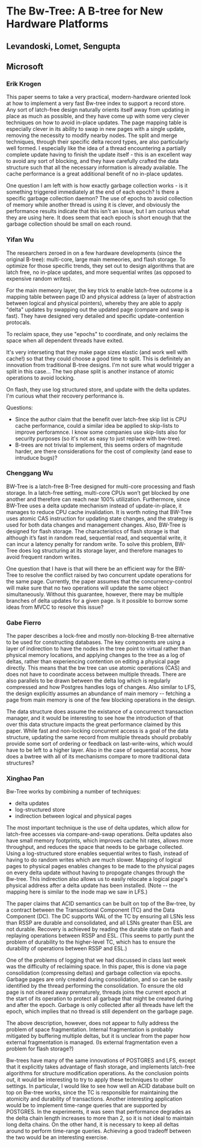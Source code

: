 # The Bw-Tree: A B-tree for New Hardware Platforms
## Levandoski, Lomet, Sengupta
## Microsoft

### Erik Krogen

This paper seems to take a very practical, modern-hardware oriented look at how to implement a very fast Bw-tree index to support a record store. Any sort of latch-free design naturally orients itself away from updating in place as much as possible, and they have come up with some very clever techniques on how to avoid in-place updates. The page mapping table is especially clever in its ability to swap in new pages with a single update, removing the necessity to modify nearby nodes. The split and merge techniques, through their specific delta record types, are also particularly well formed. I especially like the idea of a thread encountering a partially complete update having to finish the update itself - this is an excellent way to avoid any sort of blocking, and they have carefully crafted the data structure such that all the necessary information is already available. The cache performance is a great additional benefit of no in-place updates.

One question I am left with is how exactly garbage collection works - is it something triggered immediately at the end of each epoch? Is there a specific garbage collection daemon? The use of epochs to avoid collection of memory while another thread is using it is clever, and obviously the performance results indicate that this isn't an issue, but I am curious what they are using here. It does seem that each epoch is short enough that the garbage collection should be small on each round.


### Yifan Wu

The researchers zeroed in on a few hardware developments (since the original B-tree): multi-core,
large main memeories, and flash storage. To optimize for those specific trends, they set out to
design algorithms that are latch free, no in-place updates, and more sequential writes (as opposed
to expensive random writes).

For the main memeory layer, the key trick to enable latch-free outcome is a mapping table between
page ID and physical address (a layer of abstraction between logical and physical pointers), whereby they are able to
apply "delta" updates by swapping out the updated page (compare and swap is fast). They have
designed very detailed and specific update-contention protocals.

To reclaim space, they use "epochs" to coordinate, and only reclaims the space when all dependent
threads have exited.

It's very interseting that they make page sizes elastic (and work well with cache!) so that they
could choose a good time to split. This is
definitely an innovation from traditional B-tree designs. I'm not sure what would trigger a split in
this case... The two phase split is another instance of atomic operations to avoid locking.

On flash, they use log structured store, and update with the delta updates. I'm curious what their
recovery performance is.

Questions:
- Since the author claim that the benefit over latch-free skip list is CPU
cache performance, could a similar idea be applied to skip-lists to improve perforamnce. I know some
companies use skip-lists also for security purposes (so it's not as easy to just replace with
bw-tree).
- B-trees are not trivial to implement, this seems orders of magnitude harder, are there
  considerations for the cost of complexity (and ease to intruduce bugs)?

### Chenggang Wu
BW-Tree is a latch-free B-Tree designed for multi-core processing and flash storage. In a latch-free setting, multi-core CPUs won’t get blocked by one another and therefore can reach near 100% utilization. Furthermore, since BW-Tree uses a delta update mechanism instead of update-in-place, it manages to reduce CPU cache invalidation. It is worth noting that BW-Tree uses atomic CAS instruction for updating state changes, and the strategy is used for both data changes and management changes. Also, BW-Tree is designed for flash storage. The characteristics of flash storage is that although it’s fast in random read, sequential read, and sequential write, it can incur a latency penalty for random write. To solve this problem, BW-Tree does log structuring at its storage layer, and therefore manages to avoid frequent random writes.

One question that I have is that will there be an efficient way for the BW-Tree to resolve the conflict raised by two concurrent update operations for the same page. Currently, the paper assumes that the concurrency-control will make sure that no two operations will update the same object simultaneously. Without this guarantee, however, there may be multiple branches of delta updates for a given page. Is it possible to borrow some ideas from MVCC to resolve this issue?

### Gabe Fierro

The paper describes a lock-free and mostly non-blocking B-tree alternative to
be used for constructing databases. The key components are using a layer of
indirection to have the nodes in the tree point to virtual rather than physical
memory locations, and applying changes to the tree as a log of deltas, rather
than experiencing contention on editing a physical page directly. This means
that the bw tree can use atomic operations (CAS) and does not have to
coordinate access between multiple threads.  There are also parallels to be
drawn between the delta log which is regularly compressed and how Postgres
handles logs of changes. Also similar to LFS, the design explicitly assumes an
abundance of main memory -- fetching a page from main memory is one of the few
blocking operations in the design.

The data structure does assume the existance of a concurrenct transaction
manager, and it would be interesting to see how the introduction of that over
this data structure impacts the great performance claimed by this paper. While
fast and non-locking concurrent access is a goal  of the data structure,
updating the same record from multiple threads should probably provide some
sort of ordering or feedback on last-write-wins, which would have to be left to
a higher layer. Also in the case of sequential access, how does a bwtree with
all of its mechanisms compare to more traditional data structures?


### Xinghao Pan 
Bw-Tree works by combining a number of techniques:
- delta updates
- log-structured store
- indirection between logical and physical pages

The most important technique is the use of delta updates, which allow for latch-free accesses via compare-and-swap operations.
Delta updates also have small memory footprints, which improves cache hit rates, allows more throughput, and reduces the space that needs to be garbage collected.
Using a log-structured store enables sequential writes to flash, instead of having to do random writes which are much slower.
Mapping of logical pages to physical pages enables changes to be made to the physical pages on every delta update without having to propogate changes through the Bw-tree.
This indirection also allows us to easily relocate a logical page's physical address after a delta update has been installed.
(Note -- the mapping here is similar to the inode map we saw in LFS.)

The paper claims that ACID semantics can be built on top of the Bw-tree, by a contract between the Transactional Component (TC) and the Data Component (DC).
The DC supports WAL of the TC by ensuring all LSNs less than RSSP are durable and consolidated, and all LSNs greater than ESL are not durable.
Recovery is achieved by reading the durable state on flash and replaying operations between RSSP and ESL.
(This seems to partly punt the problem of durability to the higher-level TC, which has to ensure the durability of operations between RSSP and ESL.)

One of the problems of logging that we had discussed in class last week was the difficulty of reclaiming space.
In this paper, this is done via page consolidation (compressing deltas) and garbage collection via epochs.
Garbage pages are only created during consolidation, and so can be easily identified by the thread performing the consolidation.
To ensure the old page is not cleared away prematurely, threads joins the current epoch at the start of its operation to protect all garbage that might be created during and after the epoch.
Garbage is only collected after all threads have left the epoch, which implies that no thread is still dependent on the garbage page.

The above description, however, does not appear to fully address the problem of space fragmentation.
Internal fragmentation is probably mitigated by buffering multiple deltas, but it is unclear from the paper how external fragmentation is managed.
(Is external fragmentation even a problem for flash storage?)

Bw-trees have many of the same innovations of POSTGRES and LFS, except that it explicitly takes advantage of flash storage, and implements latch-free algorithms for structure modification operations.
As the conclusion points out, it would be interesting to try to apply these techniques to other settings.
In particular, I would like to see how well an ACID database built on top on Bw-tree works, since the TC is responsible for maintaining the atomicity and durability of transactions.
Another interesting application would be to implement time-range queries that are supported by POSTGRES.
In the experiments, it was seen that performance degrades as the delta chain length increases to more than 2, so it is not ideal to maintain long delta chains.
On the other hand, it is necessary to keep all deltas around to perform time-range queries.
Achieving a good tradeoff between the two would be an interesting exercise.

